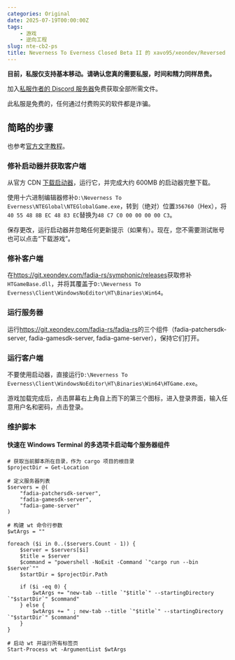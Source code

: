 ```yaml
---
categories: Original
date: 2025-07-19T00:00:00Z
tags:
    - 游戏
    - 逆向工程
slug: nte-cb2-ps
title: Neverness To Everness Closed Beta II 的 xavo95/xeondev/Reversed Rooms 私服简要运行教程
---
```


**目前，私服仅支持基本移动。请确认您真的需要私服，时间和精力同样昂贵。**

加入[私服作者的 Discord 服务器](https://discord.com/invite/reversedrooms)免费获取全部所需文件。

此私服是免费的，任何通过付费购买的软件都是诈骗。

## 简略的步骤

也参考[官方文字教程](https://discord.com/channels/1154412462372818945/1311756146364776548/1395810785095057409)。

### 修补启动器并获取客户端

从官方 CDN [下载启动器](https://ntecdn1.wmupd.com/clientRes/Install/NTEGlobal_setup.exe)，运行它，并完成大约 600MB 的启动器完整下载。

使用十六进制编辑器修补`D:\Neverness To Everness\NTEGlobal\NTEGlobalGame.exe`，转到（绝对）位置`356760`（Hex），将`40 55 48 8B EC 48 83 EC`替换为`48 C7 C0 00 00 00 00 C3`。

保存更改，运行启动器并忽略任何更新提示（如果有）。现在，您不需要测试账号也可以点击“下载游戏”。

### 修补客户端

在<https://git.xeondev.com/fadia-rs/symphonic/releases>获取修补`HTGameBase.dll`，并将其覆盖于`D:\Neverness To Everness\Client\WindowsNoEditor\HT\Binaries\Win64`。

### 运行服务器

运行<https://git.xeondev.com/fadia-rs/fadia-rs>的三个组件（fadia-patchersdk-server, fadia-gamesdk-server, fadia-game-server），保持它们打开。

### 运行客户端

不要使用启动器，直接运行`D:\Neverness To Everness\Client\WindowsNoEditor\HT\Binaries\Win64\HTGame.exe`。

游戏加载完成后，点击屏幕右上角自上而下的第三个图标，进入登录界面，输入任意用户名和密码，点击登录。

### 维护脚本

#### 快速在 Windows Terminal 的多选项卡启动每个服务器组件

```pwsh
# 获取当前脚本所在目录，作为 cargo 项目的根目录
$projectDir = Get-Location

# 定义服务器列表
$servers = @(
    "fadia-patchersdk-server",
    "fadia-gamesdk-server",
    "fadia-game-server"
)

# 构建 wt 命令行参数
$wtArgs = ""

foreach ($i in 0..($servers.Count - 1)) {
    $server = $servers[$i]
    $title = $server
    $command = "powershell -NoExit -Command `"cargo run --bin $server`""
    $startDir = $projectDir.Path

    if ($i -eq 0) {
        $wtArgs += "new-tab --title `"$title`" --startingDirectory `"$startDir`" $command"
    } else {
        $wtArgs += " ; new-tab --title `"$title`" --startingDirectory `"$startDir`" $command"
    }
}

# 启动 wt 并运行所有标签页
Start-Process wt -ArgumentList $wtArgs
```
